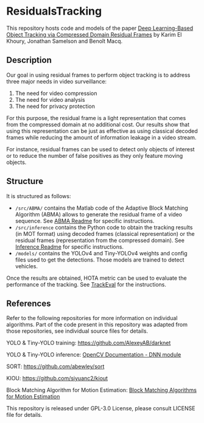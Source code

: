 # ResidualsTracking
This repository hosts code and models of the paper [Deep Learning-Based Object Tracking via Compressed Domain Residual Frames](http://journal.frontiersin.org/article/10.3389/frsip.2021.765006) by Karim El Khoury, Jonathan Samelson and Benoît Macq.

## Description

Our goal in using residual frames to perform object tracking is to address three major needs in video surveillance: 
1. The need for video compression
2. The need for video analysis
3. The need for privacy protection

For this purpose, the residual frame is a light representation that comes from the compressed domain at no additional cost. Our results show that using this representation can be just as effective as using classical decoded frames while reducing the amount of information leakage in a video stream.

For instance, residual frames can be used to detect only objects of interest or to reduce the number of false positives as they only feature moving objects.


## Structure

It is structured as follows:
- `/src/ABMA/` contains the Matlab code of the Adaptive Block Matching Algorithm (ABMA) allows to generate the residual frame of a video sequence. See [ABMA Readme](https://github.com/JonathanSamelson/ResidualsTracking/tree/main/src/ABMA/README.md) for specific instructions.
- `/src/inference` contains the Python code to obtain the tracking results (in MOT format) using decoded frames (classical representation) or the residual frames (representation from the compressed domain). See [Inference Readme](https://github.com/JonathanSamelson/ResidualsTracking/tree/main/src/inference/README.md) for specific instructions.
- `/models/` contains the YOLOv4 and Tiny-YOLOv4 weights and config files used to get the detections. Those models are trained to detect vehicles.

Once the results are obtained, HOTA metric can be used to evaluate the performance of the tracking. See [TrackEval](https://github.com/JonathonLuiten/TrackEval/blob/master/docs/MOTChallenge-Official/) for the instructions.

## References

Refer to the following repositories for more information on individual algorithms. Part of the code present in this repository was adapted from those repositories, see individual source files for details.

YOLO & Tiny-YOLO training: https://github.com/AlexeyAB/darknet

YOLO & Tiny-YOLO inference: [OpenCV Documentation - DNN module](https://docs.opencv.org/4.5.3/d0/db7/tutorial_js_table_of_contents_dnn.html)

SORT: https://github.com/abewley/sort

KIOU: https://github.com/siyuanc2/kiout 

Block Matching Algorithm for Motion Estimation: [Block Matching Algorithms for Motion Estimation](https://nl.mathworks.com/matlabcentral/fileexchange/8761-block-matching-algorithms-for-motion-estimation)


This repository is released under GPL-3.0 License, please consult LICENSE file for details.
